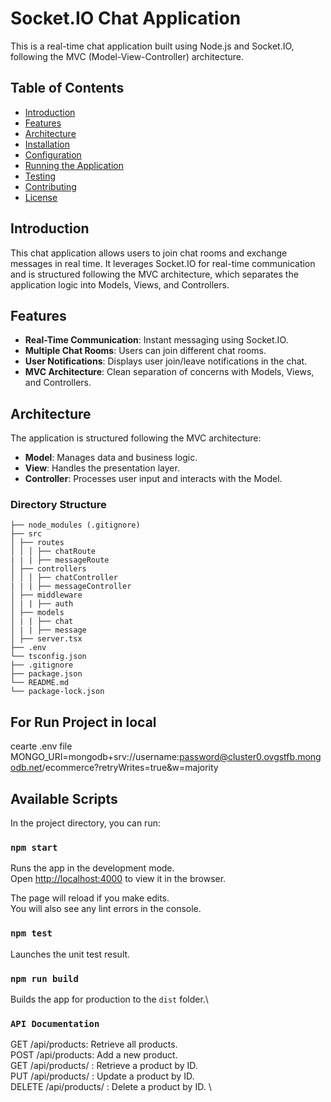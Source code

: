 # Socket.IO Chat Application

This is a real-time chat application built using Node.js and Socket.IO, following the MVC (Model-View-Controller) architecture.

## Table of Contents

- [Introduction](#introduction)
- [Features](#features)
- [Architecture](#architecture)
- [Installation](#installation)
- [Configuration](#configuration)
- [Running the Application](#running-the-application)
- [Testing](#testing)
- [Contributing](#contributing)
- [License](#license)

## Introduction

This chat application allows users to join chat rooms and exchange messages in real time. It leverages Socket.IO for real-time communication and is structured following the MVC architecture, which separates the application logic into Models, Views, and Controllers.

## Features

- **Real-Time Communication**: Instant messaging using Socket.IO.
- **Multiple Chat Rooms**: Users can join different chat rooms.
- **User Notifications**: Displays user join/leave notifications in the chat.
- **MVC Architecture**: Clean separation of concerns with Models, Views, and Controllers.

## Architecture

The application is structured following the MVC architecture:

- **Model**: Manages data and business logic.
- **View**: Handles the presentation layer.
- **Controller**: Processes user input and interacts with the Model.

### Directory Structure
```
├── node_modules (.gitignore)
├── src
│ ├── routes
│ │ │ ├── chatRoute
| | | ├── messageRoute
│ ├── controllers
│ │ │ ├── chatController
| | | ├── messageController
│ ├── middleware
│ | | ├── auth
│ ├── models
│ | | ├── chat
│ | | ├── message
│ ├── server.tsx
├── .env
└── tsconfig.json
├── .gitignore
├── package.json
└── README.md
└── package-lock.json
```

## For Run Project in local
cearte .env file 
MONGO_URI=mongodb+srv://username:password@cluster0.ovgstfb.mongodb.net/ecommerce?retryWrites=true&w=majority

## Available Scripts

In the project directory, you can run:

### `npm start`

Runs the app in the development mode.\
Open [http://localhost:4000](http://localhost:4000) to view it in the browser.

The page will reload if you make edits.\
You will also see any lint errors in the console.

### `npm test`

Launches the unit test result.

### `npm run build`

Builds the app for production to the `dist` folder.\

### `API Documentation`

GET /api/products: Retrieve all products. \
POST /api/products: Add a new product. \
GET /api/products/ 
: Retrieve a product by ID. \
PUT /api/products/
: Update a product by ID. \
DELETE /api/products/
: Delete a product by ID. \

